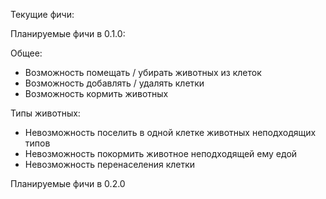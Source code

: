 Текущие фичи:

Планируемые фичи в 0.1.0:

Общее:
- Возможность помещать / убирать животных из клеток
- Возможность добавлять / удалять клетки
- Возможность кормить животных

Типы животных:
- Невозможность поселить в одной клетке животных неподходящих типов
- Невозможность покормить животное неподходящей ему едой
- Невозможность перенаселения клетки

Планируемые фичи в 0.2.0

